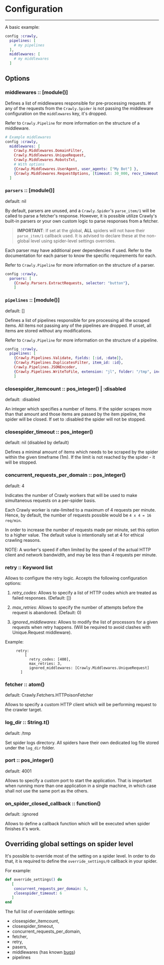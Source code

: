 # Configuration

---

A basic example:

```elixir
config :crawly,
  pipelines: [
    # my pipelines
  ],
  middlewares: [
    # my middlewares
  ]
```

## Options

### middlewares :: [module()]

Defines a list of middlewares responsible for pre-processing requests. If any of the requests from the `Crawly.Spider` is not passing the middleware configuration on the `middlewares` key, it's dropped.

Refer to `Crawly.Pipeline` for more information on the structure of a middleware.

```elixir
# Example middlewares
config :crawly,
  middlewares: [
    Crawly.Middlewares.DomainFilter,
    Crawly.Middlewares.UniqueRequest,
    Crawly.Middlewares.RobotsTxt,
    # With options
    {Crawly.Middlewares.UserAgent, user_agents: ["My Bot"] },
    {Crawly.Middlewares.RequestOptions, [timeout: 30_000, recv_timeout: 15000]}
  ]
```

### `parsers` :: [module()]

default: nil

By default, parsers are unused, and a `Crawly.Spider`'s `parse_item/1` will be called to parse a fetcher's response. However, it is possible utilize Crawly's built-in parsers or your own custom logic to parse responses from a fetcher.

> **IMPORTANT**: If set at the global, **ALL** spiders will not have their `parse_item/1` callback used. It is advised to declare these at the non-global level using spider-level settings overrides.

Each parser may have additional peer dependencies if used. Refer to the documentation for each parser to know the specific requirements for each.

Refer to `Crawly.Pipeline` for more information on the structure of a parser.

```elixir
config :crawly,
  parsers: [
    {Crawly.Parsers.ExtractRequests, selector: "button"},
    ]
```

### `pipelines` :: [module()]

default: []

Defines a list of pipelines responsible for pre processing all the scraped items. All items not passing any of the pipelines are dropped. If unset, all items are stored without any modifications.

Refer to `Crawly.Pipeline` for more information on the structure of a pipeline.

```elixir
config :crawly,
  pipelines: [
    {Crawly.Pipelines.Validate, fields: [:id, :date]},
    {Crawly.Pipelines.DuplicatesFilter, item_id: :id},
    Crawly.Pipelines.JSONEncoder,
    {Crawly.Pipelines.WriteToFile, extension: "jl", folder: "/tmp", include_timestamp: true}
    ]
```

### closespider_itemcount :: pos_integer() | :disabled

default: :disabled

An integer which specifies a number of items. If the spider scrapes more than that amount and those items are passed by the item pipeline, the spider will be closed. If set to :disabled the spider will not be stopped.

### closespider_timeout :: pos_integer()

default: nil (disabled by default)

Defines a minimal amount of items which needs to be scraped by the spider within the given timeframe (1m). If the limit is not reached by the spider - it will be stopped.

### concurrent_requests_per_domain :: pos_integer()

default: 4

Indicates the number of Crawly workers that will be used to make simultaneous requests on a per-spider basis.

Each Crawly worker is rate-limited to a maximum of 4 requests per minute. Hence, by default, the number of requests possible would be `4 x 4 = 16 req/min`.

In order to increase the number of requests made per minute, set this option to a higher value. The default value is intentionally set at 4 for ethical crawling reasons.

NOTE: A worker's speed if often limited by the speed of the actual HTTP client and network bandwidth, and may be less than 4 requests per minute.

### retry :: Keyword list

Allows to configure the retry logic. Accepts the following configuration options:

1. _retry_codes_: Allows to specify a list of HTTP codes which are treated as
   failed responses. (Default: [])

2. _max_retries_: Allows to specify the number of attempts before the request is
   abandoned. (Default: 0)

3. _ignored_middlewares_: Allows to modify the list of processors for a given
   requests when retry happens. (Will be required to avoid clashes with
   Unique.Request middleware).

Example:

```
     retry:
         [
           retry_codes: [400],
           max_retries: 3,
           ignored_middlewares: [Crawly.Middlewares.UniqueRequest]
       ]

```

### fetcher :: atom()

default: Crawly.Fetchers.HTTPoisonFetcher

Allows to specify a custom HTTP client which will be performing request to the crawler target.

### log_dir :: String.t()

default: /tmp

Set spider logs directory. All spiders have their own dedicated log file
stored under the `log_dir` folder.

### port :: pos_integer()

default: 4001

Allows to specify a custom port to start the application. That is important when running more than one application in a single machine, in which case shall not use the same port as the others.

### on_spider_closed_callback :: function()

default: :ignored

Allows to define a callback function which will be executed when spider finishes
it's work.

## Overriding global settings on spider level

It's possible to override most of the setting on a spider level. In order to do that,
it is required to define the `override_settings/0` callback in your spider.

For example:

```elixir
def override_settings() do
   [
    concurrent_requests_per_domain: 5,
    closespider_timeout: 6
   ]
end
```

The full list of overridable settings:

- closespider_itemcount,
- closespider_timeout,
- concurrent_requests_per_domain,
- fetcher,
- retry,
- pasers,
- middlewares (has known [bugs](https://github.com/oltarasenko/crawly/issues/138))
- pipelines
